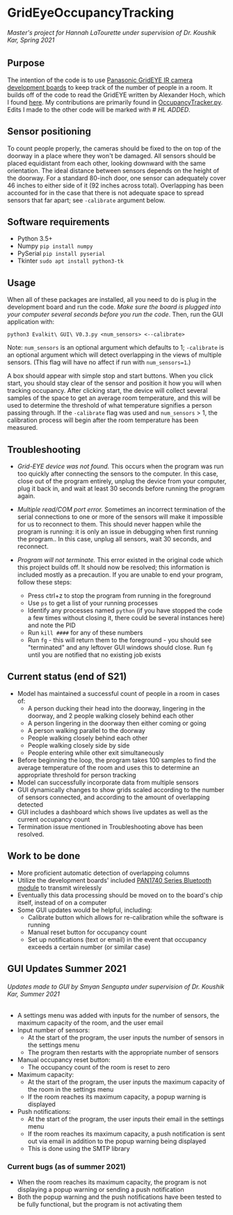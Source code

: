 # GridEyeOccupancyTracking
###### Master's project for Hannah LaTourette under supervision of Dr. Koushik Kar, Spring 2021

## Purpose
The intention of the code is to use [Panasonic GridEYE IR camera development boards](https://na.industrial.panasonic.com/products/sensors/evaluation-kits/lineup/grid-eyer-amg8834eval-evaluation-kit) to keep track of the number of people in a room. It builds off of the code to read the GridEYE written by Alexander Hoch, which I found [here](https://eu.industrial.panasonic.com/grideye-evalkit). My contributions are primarily found in [OccupancyTracker.py](https://github.com/hannahlatourette/GridEyeOccupancyTracking/blob/master/OccupancyTracker.py). Edits I made to the other code will be marked with *# HL ADDED*.

## Sensor positioning
To count people properly, the cameras should be fixed to the on top of the doorway in a place where they won't be damaged. All sensors should be placed equidistant from each other, looking downward with the same orientation. The ideal distance between sensors depends on the height of the doorway. For a standard 80-inch door, one sensor can adequately cover 46 inches to either side of it (92 inches across total). Overlapping has been accounted for in the case that there is not adequate space to spread sensors that far apart; see `-calibrate` argument below.

## Software requirements
* Python 3.5+
* Numpy `pip install numpy`
* PySerial `pip install pyserial`
* Tkinter `sudo apt install python3-tk`

## Usage

When all of these packages are installed, all you need to do is plug in the development board and run the code. _Make sure the board is plugged into your computer several seconds before you run the code_. Then, run the GUI application with:

```python3 Evalkit\ GUI\ V0.3.py <num_sensors> <--calibrate>```

Note: `num_sensors` is an optional argument which defaults to 1; `-calibrate` is an optional argument which will detect overlapping in the views of multiple sensors. (This flag will have no affect if run with `num_sensors=1`.)

A box should appear with simple stop and start buttons. When you click start, you should stay clear of the sensor and position it how you will when tracking occupancy. After clicking start, the device will collect several samples of the space to get an average room temperature, and this will be used to determine the threshold of what temperature signifies a person passing through. If the `-calibrate` flag was used and `num_sensors` > 1, the calibration process will begin after the room temperature has been measured.

## Troubleshooting
 * _Grid-EYE device was not found._ This occurs when the program was run too quickly after connecting the sensors to the computer. In this case, close out of the program entirely, unplug the device from your computer, plug it back in, and wait at least 30 seconds before running the program again.

 * _Multiple read/COM port error._ Sometimes an incorrect termination of the serial connections to one or more of the sensors will make it impossible for us to reconnect to them. This should never happen while the program is running: it is only an issue in debugging when first running the program.. In this case, unplug all sensors, wait 30 seconds, and reconnect. 

 * _Program will not terminate._ This error existed in the original code which this project builds off. It should now be resolved; this information is included mostly as a precaution. If you are unable to end your program, follow these steps:
     * Press ctrl+z to stop the program from running in the foreground   
     * Use `ps` to get a list of your running processes  
     * Identify any processes named `python` (if you have stopped the code a few times without closing it, there could be several instances here) and note the PID  
     * Run `kill ####` for any of these numbers
     * Run `fg` - this will return them to the foreground - you should see "terminated" and any leftover GUI windows should close. Run `fg` until you are notified that no existing job exists

## Current status (end of S21)
 * Model has maintained a successful count of people in a room in cases of:
     * A person ducking their head into the doorway, lingering in the doorway, and 2 people walking closely behind each other
     * A person lingering in the doorway then either coming or going
     * A person walking parallel to the doorway
     * People walking closely behind each other
     * People walking closely side by side
     * People entering while other exit simultaneously
 * Before beginning the loop, the program takes 100 samples to find the average temperature of the room and uses this to determine an appropriate threshold for person tracking
 * Model can successfully incorporate data from multiple sensors
 * GUI dynamically changes to show grids scaled according to the number of sensors connected, and according to the amount of overlapping detected
 * GUI includes a dashboard which shows live updates as well as the current occupancy count
 * Termination issue mentioned in Troubleshooting above has been resolved.
 
 ## Work to be done
 * More proficient automatic detection of overlapping columns
 * Utilize the development boards' included [PAN1740 Series Bluetooth module](https://na.industrial.panasonic.com/products/wireless-connectivity/bluetooth/lineup/bluetooth-low-energy/series/90874) to transmit wirelessly
 * Eventually this data processing should be moved on to the board's chip itself, instead of on a computer
 * Some GUI updates would be helpful, including:
     * Calibrate button which allows for re-calibration while the software is running
     * Manual reset button for occupancy count
     * Set up notifications (text or email) in the event that occupancy exceeds a certain number (or similar case)

## GUI Updates Summer 2021
###### Updates made to GUI by Smyan Sengupta under supervision of Dr. Koushik Kar, Summer 2021
* A settings menu was added with inputs for the number of sensors, the maximum capacity of the room, and the user email
* Input number of sensors:
    * At the start of the program, the user inputs the number of sensors in the settings menu
    * The program then restarts with the appropriate number of sensors
* Manual occupancy reset button:
    * The occupancy count of the room is reset to zero
* Maximum capacity:
    * At the start of the program, the user inputs the maximum capacity of the room in the settings menu
    * If the room reaches its maximum capacity, a popup warning is displayed
* Push notifications:
    * At the start of the program, the user inputs their email in the settings menu
    * If the room reaches its maximum capacity, a push notification is sent out via email in addition to the popup warning being displayed
    * This is done using the SMTP library

### Current bugs (as of summer 2021)
* When the room reaches its maximum capacity, the program is not displaying a popup warning or sending a push notification
* Both the popup warning and the push notifications have been tested to be fully functional, but the program is not activating them
